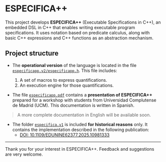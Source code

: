 # ESPECIFICA++

This project develops **ESPECIFICA++** (Executable Specifications in C++), an embedded DSL in C++ that enables writing executable program specifications. It uses notation based on predicate calculus, along with basic C++ expressions and C++ functions as an abstraction mechanism.

## Project structure

- The **operational version** of the language is located in the file [`especificapp.v2/especificapp.h`](especificapp.v2/especificapp.h). This file includes:
  1. A set of macros to express quantifications.
  2. An execution engine for those quantifications.

- The file [`especificapp.pdf`](especificapp.pdf) contains a **presentation of ESPECIFICA++** prepared for a workshop with students from Universidad Complutense de Madrid (UCM). This documentation is written in Spanish.

> A more complete documentation in English will be available soon.

- The folder [`especifica.v1`](especifica.v1/) is included **for historical reasons** only. It contains the implementation described in the following publication:
  - [DOI: 10.1109/EDUNINE62377.2025.10981333](https://doi.org/10.1109/EDUNINE62377.2025.10981333)

---

Thank you for your interest in ESPECIFICA++. Feedback and suggestions are very welcome.

